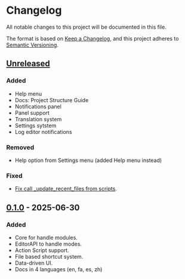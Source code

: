 # Changelog

All notable changes to this project will be documented in this file.

The format is based on [Keep a Changelog](https://keepachangelog.com/en/1.1.0/),
and this project adheres to [Semantic Versioning](https://semver.org/spec/v2.0.0.html).

## [Unreleased]

### Added

- Help menu
- Docs: Project Structure Guide
- Notifications panel
- Panel support
- Translation system
- Settings sytstem
- Log editor notifications

### Removed

- Help option from Settings menu (added Help menu instead)

### Fixed

- [Fix call _update_recent_files from scripts](https://github.com/mkh-user/Text-Forge/commit/8c8ce45f759af6887699f7702c8abfde04915a98).

## [0.1.0] - 2025-06-30

### Added

- Core for handle modules.
- EditorAPI to handle modes.
- Action Script support.
- File based shortcut system.
- Data-driven UI.
- Docs in 4 languages (en, fa, es, zh)

[unreleased]: https://github.com/mkh-user/text-forge/compare/v0.1.0...HEAD
[0.1.0]: https://github.com/mkh-user/text-forge/releases/tag/v0.1.0
